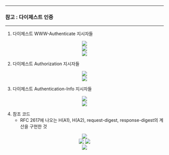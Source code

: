 -----
### 참고 : 다이제스트 인증
-----
1. 다이제스트 WWW-Authenticate 지시자들
<div align="center">
<img src="https://github.com/user-attachments/assets/73fc8e50-453b-4a30-b751-b2915b2ff838">
</div>

<div align="center">
<img src="https://github.com/user-attachments/assets/d4379b88-d035-44ab-aee5-4a39a298b6f8">
</div>

<div align="center">
<img src="https://github.com/user-attachments/assets/e2494362-f3b7-4578-9b6c-68e2017b376d">
</div>

2. 다이제스트 Authorization 지시자들
<div align="center">
<img src="https://github.com/user-attachments/assets/ea81d7a7-89df-412c-ac1a-892dc1c87c30">
</div>

<div align="center">
<img src="https://github.com/user-attachments/assets/6aaf5fa7-b359-400c-9687-b907a80b2981">
</div>

3. 다이제스트 Authentication-Info 지시자들
<div align="center">
<img src="https://github.com/user-attachments/assets/efc209ba-398c-40be-98ae-b117ca147961">
</div>

<div align="center">
<img src="https://github.com/user-attachments/assets/5a0e0e01-fd3c-4352-b899-1e9e0c927c90">
</div>

4. 참조 코드
   - RFC 2617에 나오는 H(A1), H(A2), request-digest, response-digest의 계산을 구현한 것
<div align="center">
<img src="https://github.com/user-attachments/assets/9124e405-0360-41cd-96d5-07632c58e7e3">
</div>

<div align="center">
<img src="https://github.com/user-attachments/assets/cce54ff3-75a4-4c0e-83f2-535997caa835">
<img src="https://github.com/user-attachments/assets/0e0c4d33-54b7-401c-aec2-abe085d152ad">
</div>

<div align="center">
<img src="https://github.com/user-attachments/assets/de21c806-e3a0-4277-93df-31e1934a9cb8">
</div>
